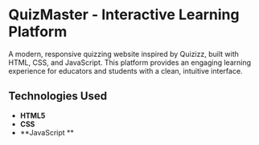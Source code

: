 # QuizMaster - Interactive Learning Platform

A modern, responsive quizzing website inspired by Quizizz, built with HTML, CSS, and JavaScript. This platform provides an engaging learning experience for educators and students with a clean, intuitive interface.


##  Technologies Used

- **HTML5**
- **CSS**
- **JavaScript **
